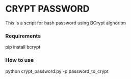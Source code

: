 CRYPT PASSWORD 
==================================

This is a script for hash password using BCrypt alghoritm

### Requirements 
pip install bcrypt

### How to use
python crypt_password.py -p password_to_crypt 

